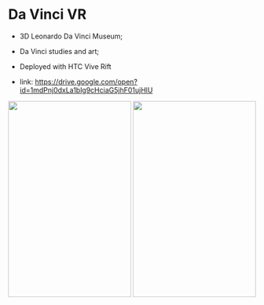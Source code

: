# Da Vinci VR
- 3D Leonardo Da Vinci Museum;
- Da Vinci studies and art;  
- Deployed with HTC Vive Rift
  
- link: https://drive.google.com/open?id=1mdPnj0dxLa1blg9cHciaG5jhF01ujHlU

<img src="https://user-images.githubusercontent.com/21102697/69048634-dc8bac00-09f5-11ea-918b-0f9448e09997.jpeg" width="250" height="400">

<img src="https://user-images.githubusercontent.com/21102697/69048647-e2818d00-09f5-11ea-8c69-f178d2c23362.jpeg" width="250" height="400">
